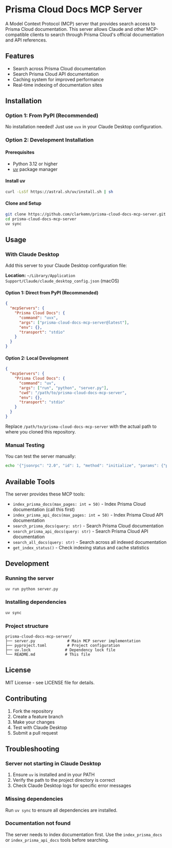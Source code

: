 # Prisma Cloud Docs MCP Server

A Model Context Protocol (MCP) server that provides search access to Prisma Cloud documentation. This server allows Claude and other MCP-compatible clients to search through Prisma Cloud's official documentation and API references.

## Features

- Search across Prisma Cloud documentation
- Search Prisma Cloud API documentation  
- Caching system for improved performance
- Real-time indexing of documentation sites

## Installation

### Option 1: From PyPI (Recommended)

No installation needed! Just use `uvx` in your Claude Desktop configuration.

### Option 2: Development Installation

#### Prerequisites

- Python 3.12 or higher
- [uv](https://docs.astral.sh/uv/) package manager

#### Install uv

```bash
curl -LsSf https://astral.sh/uv/install.sh | sh
```

#### Clone and Setup

```bash
git clone https://github.com/clarkemn/prisma-cloud-docs-mcp-server.git
cd prisma-cloud-docs-mcp-server
uv sync
```

## Usage

### With Claude Desktop

Add this server to your Claude Desktop configuration file:

**Location:** `~/Library/Application Support/Claude/claude_desktop_config.json` (macOS)

#### Option 1: Direct from PyPI (Recommended)

```json
{
  "mcpServers": {
    "Prisma Cloud Docs": {
      "command": "uvx",
      "args": ["prisma-cloud-docs-mcp-server@latest"],
      "env": {},
      "transport": "stdio"
    }
  }
}
```

#### Option 2: Local Development

```json
{
  "mcpServers": {
    "Prisma Cloud Docs": {
      "command": "uv",
      "args": ["run", "python", "server.py"],
      "cwd": "/path/to/prisma-cloud-docs-mcp-server",
      "env": {},
      "transport": "stdio"
    }
  }
}
```

Replace `/path/to/prisma-cloud-docs-mcp-server` with the actual path to where you cloned this repository.

### Manual Testing

You can test the server manually:

```bash
echo '{"jsonrpc": "2.0", "id": 1, "method": "initialize", "params": {"protocolVersion": "2024-11-05", "capabilities": {}, "clientInfo": {"name": "test", "version": "1.0"}}}' | uv run python server.py
```

## Available Tools

The server provides these MCP tools:

- `index_prisma_docs(max_pages: int = 50)` - Index Prisma Cloud documentation (call this first)
- `index_prisma_api_docs(max_pages: int = 50)` - Index Prisma Cloud API documentation  
- `search_prisma_docs(query: str)` - Search Prisma Cloud documentation
- `search_prisma_api_docs(query: str)` - Search Prisma Cloud API documentation
- `search_all_docs(query: str)` - Search across all indexed documentation
- `get_index_status()` - Check indexing status and cache statistics

## Development

### Running the server

```bash
uv run python server.py
```

### Installing dependencies

```bash
uv sync
```

### Project structure

```
prisma-cloud-docs-mcp-server/
├── server.py              # Main MCP server implementation
├── pyproject.toml         # Project configuration
├── uv.lock               # Dependency lock file
└── README.md             # This file
```

## License

MIT License - see LICENSE file for details.

## Contributing

1. Fork the repository
2. Create a feature branch
3. Make your changes
4. Test with Claude Desktop
5. Submit a pull request

## Troubleshooting

### Server not starting in Claude Desktop

1. Ensure `uv` is installed and in your PATH
2. Verify the path to the project directory is correct
3. Check Claude Desktop logs for specific error messages

### Missing dependencies

Run `uv sync` to ensure all dependencies are installed.

### Documentation not found

The server needs to index documentation first. Use the `index_prisma_docs` or `index_prisma_api_docs` tools before searching.